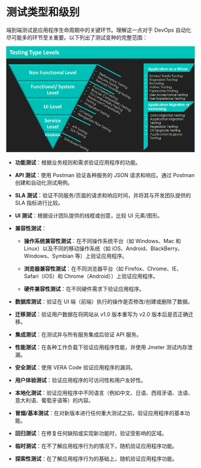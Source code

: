 # 测试类型和级别

端到端测试是应用程序生命周期中的关键环节。理解这一点对于 DevOps 自动化尽可能多的环节至关重要。以下列出了测试变种的完整范围：

![](img/abbb1cac-a357-4893-aee6-d50207f8ddf4.png)

+   **功能测试**：根据业务规则和需求验证应用程序的功能。

+   **API 测试**：使用 Postman 验证各种服务的 JSON 请求和响应。通过 Postman 创建和自动化测试用例。

+   **SLA 测试**：验证不同服务/页面的请求和响应时间，并将其与开发团队提供的 SLA 指标进行比较。

+   **UI 测试**：根据设计团队提供的线框或创意，比较 UI 元素/图形。

+   **兼容性测试**：

    +   **操作系统兼容性测试**：在不同操作系统平台（如 Windows、Mac 和 Linux）以及不同的移动操作系统（如 iOS、Android、BlackBerry、Windows、Symbian 等）上验证应用程序。

    +   **浏览器兼容性测试**：在不同浏览器平台（如 Firefox、Chrome、IE、Safari（iOS）和 Chrome（Android））上验证应用程序。

    +   **硬件兼容性测试**：在不同硬件需求下验证应用程序。

+   **数据库测试**：验证在 UI 端（前端）执行的操作是否修改/创建或删除了数据。

+   **迁移测试**：验证用户数据在将网站从 v1.0 版本重写为 v2.0 版本后是否正确迁移。

+   **集成测试**：在测试并与所有服务集成后验证 API 服务。

+   **性能测试**：在各种工作负载下验证应用程序性能，并使用 Jmeter 测试内存泄漏。

+   **安全测试**：使用 VERA Code 验证应用程序的漏洞。

+   **用户体验测试**：验证应用程序的可访问性和用户友好性。

+   **本地化测试**：验证应用程序中不同语言（例如中文、日语、西班牙语、法语、意大利语、葡萄牙语等）的内容。

+   **冒烟/基本测试**：在对新版本进行任何重大测试之前，验证应用程序的基本功能。

+   **回归测试**：在修复任何缺陷或实现新功能时，验证受影响的区域。

+   **临时测试**：在不了解应用程序行为的情况下，随机验证应用程序功能。

+   **探索性测试**：在了解应用程序行为的基础上，随机验证应用程序功能。
